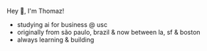 Hey 👋, I'm Thomaz!

- studying ai for business @ usc
- originally from são paulo, brazil & now between la, sf & boston
- always learning & building
